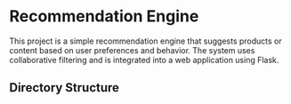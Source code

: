 # Recommendation Engine

This project is a simple recommendation engine that suggests products or content based on user preferences and behavior. The system uses collaborative filtering and is integrated into a web application using Flask.

## Directory Structure

